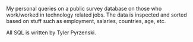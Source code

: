 My personal queries on a public survey database on those who work/worked in technology related jobs.
The data is inspected and sorted based on stuff such as employment, salaries, countries, age, etc.

All SQL is written by Tyler Pyrzenski.

